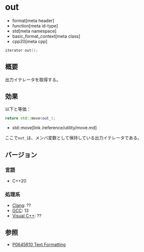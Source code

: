 # out
* format[meta header]
* function[meta id-type]
* std[meta namespace]
* basic_format_context[meta class]
* cpp20[meta cpp]

```cpp
iterator out();
```

## 概要
出力イテレータを取得する。


## 効果
以下と等価：

```cpp
return std::move(out_);
```
* std::move[link /reference/utility/move.md]

ここで`out_`は、メンバ変数として保持している出力イテレータである。


## バージョン
### 言語
- C++20

### 処理系
- [Clang](/implementation.md#clang): ??
- [GCC](/implementation.md#gcc): 13
- [Visual C++](/implementation.md#visual_cpp): ??

## 参照

- [P0645R10 Text Formatting](http://www.open-std.org/jtc1/sc22/wg21/docs/papers/2019/p0645r10.html)
